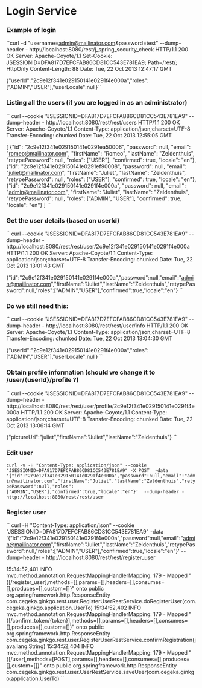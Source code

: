Login Service
=============

### Example of login

``curl -d "username=admin@mailinator.com&password=test" --dump-header -  http://localhost:8080/rest/j_spring_security_check
HTTP/1.1 200 OK
Server: Apache-Coyote/1.1
Set-Cookie: JSESSIONID=DFA817D7EFCFAB86CD81CC543E781EA9; Path=/rest/; HttpOnly
Content-Length: 88
Date: Tue, 22 Oct 2013 12:47:17 GMT

{"userId":"2c9e12f341e029150141e0291f4e000a","roles":["ADMIN","USER"],"userLocale":null}``


### Listing all the users (if you are logged in as an administrator)

``
curl --cookie "JSESSIONID=DFA817D7EFCFAB86CD81CC543E781EA9"  --dump-header -  http://localhost:8080/rest/rest/users
HTTP/1.1 200 OK
Server: Apache-Coyote/1.1
Content-Type: application/json;charset=UTF-8
Transfer-Encoding: chunked
Date: Tue, 22 Oct 2013 12:55:05 GMT

[
    {"id": "2c9e12f341e029150141e0291ea50006", "password": null, "email": "romeo@mailinator.com", "firstName": "Romeo", "lastName": "Zeldenthuis", "retypePassword": null, "roles": ["USER"], "confirmed": true, "locale": "en"},
    {"id": "2c9e12f341e029150141e0291ef90008", "password": null, "email": "juliet@mailinator.com", "firstName": "Juliet", "lastName": "Zeldenthuis", "retypePassword": null, "roles": ["USER"], "confirmed": true, "locale": "en"},
    {"id": "2c9e12f341e029150141e0291f4e000a", "password": null, "email": "admin@mailinator.com", "firstName": "Juliet", "lastName": "Zeldenthuis", "retypePassword": null, "roles": ["ADMIN", "USER"], "confirmed": true, "locale": "en"}
]
``

### Get the user details (based on userId)

``
curl --cookie "JSESSIONID=DFA817D7EFCFAB86CD81CC543E781EA9"  --dump-header -  http://localhost:8080/rest/rest/user/2c9e12f341e029150141e0291f4e000a
HTTP/1.1 200 OK
Server: Apache-Coyote/1.1
Content-Type: application/json;charset=UTF-8
Transfer-Encoding: chunked
Date: Tue, 22 Oct 2013 13:01:43 GMT

{"id":"2c9e12f341e029150141e0291f4e000a","password":null,"email":"admin@mailinator.com","firstName":"Juliet","lastName":"Zeldenthuis","retypePassword":null,"roles":["ADMIN","USER"],"confirmed":true,"locale":"en"}
``

### Do we still need this:

``
curl --cookie "JSESSIONID=DFA817D7EFCFAB86CD81CC543E781EA9"  --dump-header -  http://localhost:8080/rest/rest/user/info
HTTP/1.1 200 OK
Server: Apache-Coyote/1.1
Content-Type: application/json;charset=UTF-8
Transfer-Encoding: chunked
Date: Tue, 22 Oct 2013 13:04:30 GMT

{"userId":"2c9e12f341e029150141e0291f4e000a","roles":["ADMIN","USER"],"userLocale":null}
``

### Obtain profile information (should we change it to /user/{userId}/profile ?)

``
curl --cookie "JSESSIONID=DFA817D7EFCFAB86CD81CC543E781EA9"  --dump-header -  http://localhost:8080/rest/rest/user/profile/2c9e12f341e029150141e0291f4e000a
HTTP/1.1 200 OK
Server: Apache-Coyote/1.1
Content-Type: application/json;charset=UTF-8
Transfer-Encoding: chunked
Date: Tue, 22 Oct 2013 13:06:14 GMT

{"pictureUrl":"juliet","firstName":"Juliet","lastName":"Zeldenthuis"}
``

### Edit user

``
curl -v -H "Content-Type: application/json" --cookie "JSESSIONID=DFA817D7EFCFAB86CD81CC543E781EA9" -X POST  -data '{"id":"2c9e12f341e029150141e0291f4e000a","password":null,"email":"admin@mailinator.com","firstName":"Juliet","lastName":"Zeldenthuis","retypePassword":null,"roles":["ADMIN","USER"],"confirmed":true,"locale":"en"}'  --dump-header -  http://localhost:8080/rest/rest/user
``

### Register user

``
curl -H "Content-Type: application/json" --cookie "JSESSIONID=DFA817D7EFCFAB86CD81CC543E781EA9"  -data '{"id":"2c9e12f341e029150141e0291f4e000a","password":null,"email":"admin@mailinator.com","firstName":"Juliet","lastName":"Zeldenthuis","retypePassword":null,"roles":["ADMIN","USER"],"confirmed":true,"locale":"en"}'  --dump-header -  http://localhost:8080/rest/rest/register_user


15:34:52,401  INFO mvc.method.annotation.RequestMappingHandlerMapping: 179 - Mapped "{[/register_user],methods=[],params=[],headers=[],consumes=[],produces=[],custom=[]}" onto public org.springframework.http.ResponseEntity com.cegeka.ginkgo.rest.user.RegisterUserRestService.doRegisterUser(com.cegeka.ginkgo.application.UserTo)
15:34:52,402  INFO mvc.method.annotation.RequestMappingHandlerMapping: 179 - Mapped "{[/confirm_token/{token}],methods=[],params=[],headers=[],consumes=[],produces=[],custom=[]}" onto public org.springframework.http.ResponseEntity com.cegeka.ginkgo.rest.user.RegisterUserRestService.confirmRegistration(java.lang.String)
15:34:52,404  INFO mvc.method.annotation.RequestMappingHandlerMapping: 179 - Mapped "{[/user],methods=[POST],params=[],headers=[],consumes=[],produces=[],custom=[]}" onto public org.springframework.http.ResponseEntity com.cegeka.ginkgo.rest.user.UserRestService.saveUser(com.cegeka.ginkgo.application.UserTo)
``
